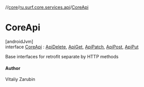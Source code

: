 //[core](../../../index.md)/[ru.surf.core.services.api](../index.md)/[CoreApi](index.md)

# CoreApi

[androidJvm]\
interface [CoreApi](index.md) : [ApiDelete](../../ru.surf.core.services.api.impl/-api-delete/index.md), [ApiGet](../../ru.surf.core.services.api.impl/-api-get/index.md), [ApiPatch](../../ru.surf.core.services.api.impl/-api-patch/index.md), [ApiPost](../../ru.surf.core.services.api.impl/-api-post/index.md), [ApiPut](../../ru.surf.core.services.api.impl/-api-put/index.md)

Base interfaces for retrofit separate by HTTP methods

#### Author

Vitaliy Zarubin
